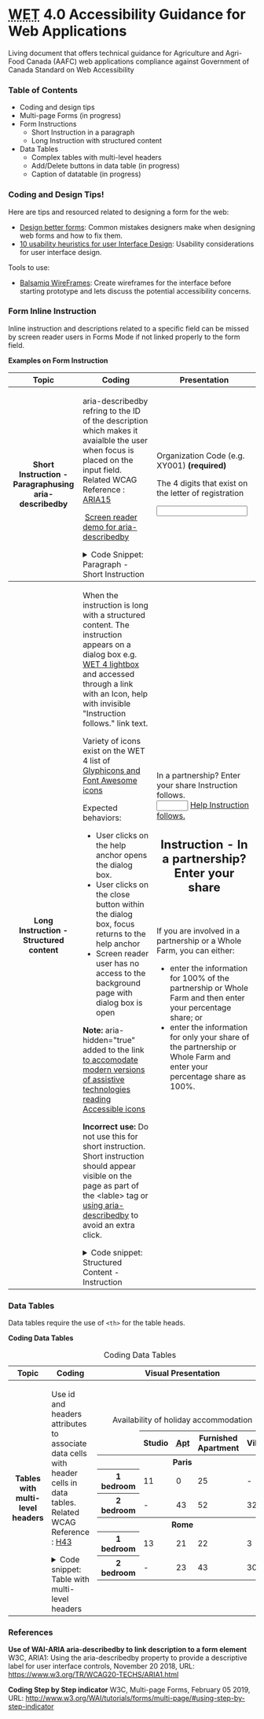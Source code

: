 <head>
  <meta charset="utf-8" />
  <!-- Web Experience Toolkit (WET) / Boîte à outils de l'expérience Web (BOEW)
wet-boew.github.io/wet-boew/License-en.html / wet-boew.github.io/wet-boew/Licence-fr.html -->
  <title>Beta - Web Application Accessibility Guidance - Agriculture and Agri-Food Canada (AAFC)</title>
  <meta content="width=device-width, initial-scale=1" name="viewport" />
  <meta property="dcterms:issued" title="W3CDTF" content="2013-02-21" />
  <meta property="dcterms:modified" title="W3CDTF" content="2018-07-25" />
  <meta property="dcterms:format" title="gcformat" content="" />
  <meta property="dcterms:title" content="Canadian agri-food sector intelligence" />
  <meta property="aafc:subject" title="aafcsubject" content="bottled water industry;organic food industry;nutraceuticals" />
  <meta property="dcterms:subject" title="gccore" content="benchmarks;imports;food" />
  <meta property="dcterms:description" content="Poultry and Eggs Poultry and egg market information historical trends trade data and import permits factsheets and publications federally registered plants and stations and a list of industry associations." />
  <meta property="dcterms:language" title="ISO639-2" content="eng" />
  <meta property="keywords" content="snack foods;Livestock Livestock;Seafood Information;economic growth;three-month advance access period" />
  <meta property="dcterms:audience" title="gcaudience" content="" />
  <meta property="dcterms:type" title="gctype" content="resource list" />
  <meta property="dcterms:creator" content="Agriculture and Agri-Food Canada" />
  <meta property="dcterms:spatial" title="gcregions" content="" />
  <script src="https://www.agr.gc.ca/assets.adobedtm.com/caacec67651710193d2331efef325107c23a0145/satelliteLib-c2082deaf69c358c641c5eb20f94b615dd606662.js"></script>
  <link rel="stylesheet" href="https://maxcdn.bootstrapcdn.com/font-awesome/4.7.0/css/font-awesome.css" />
  <meta property="dcterms:service" content="AAFC-AAC" />
  <meta property="dcterms:accessRights" content="2" />
  <!--[if gte IE 9 | !IE ]><!-->
  <link href="https://www.agr.gc.ca/res/wet-boew4/assets/favicon.ico" rel="icon" type="image/x-icon" />
  <link rel="stylesheet" href="https://www.agr.gc.ca/res/wet-boew4/css/wet-boew.min.css" />
  <!--<![endif]-->
  <link rel="stylesheet" href="https://www.agr.gc.ca/res/wet-boew4/css/theme.min.css" />
  <!--[if lt IE 9]>
  <link href="https://www.agr.gc.ca/res/wet-boew4/assets/favicon.ico" rel="shortcut icon"/>
  <link rel="stylesheet" href="https://www.agr.gc.ca/res/wet-boew4/css/ie8-wet-boew.min.css"/>
  <link rel="stylesheet" href="https://www.agr.gc.ca/res/wet-boew4/css/ie8-theme.min.css"/>
  <script src="https://ajax.googleapis.com/ajax/libs/jquery/1.11.1/jquery.min.js"></script>
  <script src="https://www.agr.gc.ca/res/wet-boew4/js/ie8-wet-boew.min.js"></script>
  <![endif]-->
  <noscript>
    <link rel="stylesheet" href="https://www.agr.gc.ca/res/wet-boew4/css/noscript.min.css" /></noscript>
  <!-- CustomScriptsCSSStart -->
  <link rel="stylesheet" href="https://www.agr.gc.ca/res/aafc-aac4/css/theme.css" />
  <link rel="stylesheet" href="https://www.agr.gc.ca/res/aafc-aac4/css/util.css" />
  <!--[if lte IE 8]>
  <link rel="stylesheet" href="https://www.agr.gc.ca/res/aafc-aac4/css/theme-ie.css" />
  <link rel="stylesheet" href="https://www.agr.gc.ca/res/aafc-aac4/css/util-ie.css" />
  <![endif]-->
  <script src="https://www.agr.gc.ca/res/aafc-aac4/js/util.js"></script>
  <!-- CustomScriptsCSSEnd -->
</head>

# <abbr title="Web Experience Toolkit">WET</abbr> 4.0  Accessibility Guidance for Web Applications

Living document that offers technical guidance for Agriculture and Agri-Food Canada (AAFC) web applications compliance against Government of Canada Standard on Web Accessibility

### Table of Contents

-   Coding and design tips
-   Multi-page Forms (in progress)
-   Form Instructions
    -   Short Instruction in a paragraph
    -   Long Instruction with structured content
-   Data Tables
    -   Complex tables with multi-level headers
    -   Add/Delete buttons in data table (in progress)
    -   Caption of datatable (in progress)

### Coding and Design Tips!

Here are tips and resourced related to designing a form for the web:

-   [Design better forms](https://uxdesign.cc/design-better-forms-96fadca0f49c): Common mistakes designers make when designing web forms and how to fix them.
-   [10 usability heuristics for user Interface Design](https://www.nngroup.com/articles/ten-usability-heuristics/): Usability considerations for user interface design.

Tools to use:

-   [Balsamiq WireFrames](https://balsamiq.com/): Create wireframes for the interface before starting prototype and lets discuss the potential accessibility concerns.

### Form Inline Instruction

Inline instruction and descriptions related to a specific field can be missed by screen reader users in Forms Mode if not linked properly to the form field.

**Examples on Form Instruction**
<table>
  <thead>
    <th class="active">Topic</th>
    <th class="active">Coding</th>
    <th class="active">Presentation</th>
  </thead>
  <tbody>
    <tr>
      <th id="short-instruction-aria-describedby">Short Instruction - Paragraphusing aria-describedby</th>
      <td>
        <p>aria-describedby refring to the ID of the description which makes it avaialble the user when focus is placed on the input field. <br>
          Related WCAG Reference : <a href="https://www.w3.org/TR/WCAG20-TECHS/ARIA15.html">ARIA15</a></p>
        <p> <span class="eye-slash">&nbsp;</span><a href="https://youtu.be/8P1xolZhavM">Screen reader demo for aria-describedby</a></p>
        <details>
          <summary class="well well-sm">Code Snippet: Paragraph - Short Instruction</summary>
          <code class="prettyprint">&lt;label for=&quot;orgname&quot;&gt;Organization Code (e.g. XY001) &lt;strong class=&quot;required&quot;&gt;(required)&lt;/strong&gt;&lt;/label&gt;<br>
            <br>
            &lt;!--Instruction sentence with an ID--&gt;
            <br>
            &lt;p <strong>id=&quot;orgname_desc&quot;</strong>&gt;The 4 digits that exist on the letter of registration&lt;/p&gt;<br>
            <br>
            &lt;!--instruction linked to the input field using aria-describedby--&gt;
            <br>
            &lt;input id=&quot;orgname&quot; name=&quot;orgname&quot; type=&quot;text&quot; <strong>aria-describedby=&quot;orgname_desc&quot;</strong>/&gt;
          </code>
        </details>
      </td>
      <td>
        <div class="form-group">
          <label for="orgname" class="required"><span class="field-name">Organization Code (e.g. XY001)</span> <strong class="required">(required)</strong></label>
          <p id="orgname_desc">The 4 digits that exist on the letter of registration</p>
          <input class="form-control" id="orgname" name="orgname" type="text" required pattern=".{2,}" data-rule-minlength="2" aria-describedby="orgname_desc" />
        </div>
      </td>
    </tr>
  </tbody>
  <tr>
    <th>Long Instruction - Structured content</th>
    <td>
      <p> When the instruction is long with a structured content. The instruction appears on a dialog box e.g. <a href="https://wet-boew.github.io/wet-boew/demos/lightbox/lightbox-en.html">WET 4 lightbox</a> and accessed through a link with an
        Icon, help with invisible &quot;Instruction follows.&quot; link text. </p>
      <p>Variety of icons exist on the WET 4 list of <a href="http://wet-boew.github.io/wet-boew-styleguide/v4/design/icons-en.html">Glyphicons and Font Awesome icons</a></p>
      <p> Expected behaviors:
      </p>
      <ul>
        <li>User clicks on the help anchor opens the dialog box. </li>
        <li>User clicks on the close button within the dialog box, focus returns to the help anchor </li>
        <li>Screen reader user has no access to the background page with dialog box is open </li>
      </ul>
      <p><strong>Note: </strong>aria-hidden="true" added to the link<a href="http://bootstrapdocs.com/v3.3.1/docs/components/#glyphicons"> to accomodate modern versions of assistive technologies reading Accessible icons </a></p>
      <p><strong>Incorrect use: </strong>Do not use this for short instruction. Short instruction should appear visible on the page as part of the &lt;lable&gt; tag or <a href="short-instruction-aria-describedby">using aria-describedby</a> to
        avoid an extra click. </p>
      <details>
        <summary class="well well-sm">Code snippet: Structured Content - Instruction</summary>
        <code class="prettyprint"> &lt;div class=&quot;form-group&quot;&gt;<br>
          &lt;div&gt;<br>
          &lt;label for=&quot;partnership-share&quot; id=&quot;partnership-label&quot;&gt;In a partnership? Enter your share &lt;/label&gt;<br>
          &lt;!-- A warning for Screen reader users
          that instruction link will follow. Warning is read through the use of arbia-labelledby--&gt;<br>
          <strong>&lt;span class=&quot;wb-inv&quot; id=&quot;inst-partner-follows&quot;&gt;Instruction follows.&lt;/span&gt;<br>
            &lt;/div&gt;</strong><br>
          <br>
          &lt;!-- both label and instruction have ids. IDs are used to link them with the input field via aria-labelledby in the correct reading order--&gt; <br>
          &lt;input style=&quot;display: inline;&quot; type=&quot;number&quot; min=&quot;0&quot; max=&quot;100&quot; class=&quot;form-control valid&quot; name=&quot;partnership-share&quot; id=&quot;partnership-share&quot; <strong>aria-labelledby=&quot;partnership-label
            inst-partner-follows&quot;</strong>/&gt;<br>
          <br>
          &lt;!-- Instruction link --&gt;
          <br>
          &lt;a href=&quot;#partner-percentatge-instruction&quot; class=&quot;wb-lbx lbx-modal lbx-hide-gal&quot;&gt; &lt;span class=&quot;glyphicon glyphicon-question-sign&quot; aria-hidden=&quot;true&quot;&gt;&lt;/span&gt; Help &lt;span
          class=&quot;wb-inv&quot;&gt;Instruction follows.&lt;/span&gt;&lt;/a&gt;<br>
          <br>
          &lt;!-- lightbox code--&gt;<br>
          &lt;section id=&quot;partner-percentatge-instruction&quot; class=&quot;mfp-hide modal-dialog modal-content overlay-def&quot;&gt;<br>
          &lt;header class=&quot;modal-header&quot;&gt;<br>
          &lt;h2 class=&quot;modal-title&quot;&gt;Instruction - In a partnership? Enter your share&lt;/h2&gt;<br>
          &lt;/header&gt;<br>
          &lt;div class=&quot;modal-body&quot;&gt;<br>
          &lt;p&gt;If you are involved in a partnership or a Whole Farm, you can either: &lt;/p&gt;<br>
          &lt;ul&gt;<br>
          &lt;li&gt;enter the information for 100% of the partnership or Whole Farm and then enter your percentage share; or&lt;/li&gt;<br>
          &lt;li&gt;enter the information for only your share of the partnership or Whole Farm and enter your percentage share as 100%.&lt;/li&gt;<br>
          &lt;/ul&gt;<br>
          &lt;/div&gt;<br>
          &lt;/section&gt;<br>
          &lt;/div&gt;</code>
      </details>
    </td>
    <td>
      <div class="form-group">
        <div>
          <label for="partnership-share" id="partnership-label">In a partnership? Enter your share </label>
          <span class="wb-inv" id="inst-partner-follows">Instruction follows.</span></div>
        <input style="display: inline;" type="number" min="0" max="100" class="form-control valid" name="partnership-share" id="partnership-share" aria-labelledby="partnership-label inst-partner-follows" />
        <a href="#partner-percentatge-instruction" class="wb-lbx lbx-modal lbx-hide-gal"> <span class="glyphicon glyphicon-question-sign" aria-hidden="true"></span> Help <span class="wb-inv">Instruction follows.</span></a>
        <section id="partner-percentatge-instruction" class="mfp-hide modal-dialog modal-content overlay-def">
          <header class="modal-header">
            <h2 class="modal-title">Instruction - In a partnership? Enter your share</h2>
          </header>
          <div class="modal-body">
            <p>If you are involved in a partnership or a Whole Farm, you can either: </p>
            <ul>
              <li>enter the information for 100% of the partnership or Whole Farm and then enter your percentage share; or</li>
              <li>enter the information for only your share of the partnership or Whole Farm and enter your percentage share as 100%.</li>
            </ul>
          </div>
        </section>
      </div>
    </td>
  </tr>
</table>

### Data Tables
Data tables require the use of `<th>` for the table heads.

**Coding Data Tables**
<table class="table table-bordered">
  <caption class="text-left">Coding Data Tables</caption>
  <thead>
    <th class="active">Topic</th>
    <th class="active, col-md-4, col-lg-4">Coding</th>
    <th class="active, col-md-6, col-lg-6">Visual Presentation</th>
  </thead>
  <tbody>
    <tr>
      <th id="data-table-mutli-levels">Tables with multi-level headers</th>
      <td>
        <p>Use id and headers attributes to associate data cells with header cells in data tables. <br>
          Related WCAG Reference : <a href="https://www.w3.org/TR/WCAG20-TECHS/H43.html">H43</a></p>
        <details>
          <summary class="well well-sm">Code snippet: Table with multi-level headers</summary>
          <code class="prettyprint">&lt;table&gt;<br>
            &lt;caption&gt;<br>
            Availability of holiday accommodation<br>
            &lt;/caption&gt;<br>
            &lt;thead&gt;<br>
            &lt;tr&gt;<br>
            &lt;td&gt;&lt;/td&gt;<br>
            &lt;th id=&quot;stud&quot; scope=&quot;col&quot;&gt;Studio&lt;/th&gt;<br>
            &lt;th id=&quot;apt&quot; scope=&quot;col&quot;&gt;&lt;abbr title=&quot;Apartment&quot;&gt;Apt&lt;/abbr&gt;&lt;/th&gt;<br>
            &lt;th id=&quot;chal&quot; scope=&quot;col&quot;&gt;Furnished Apartment&lt;/th&gt;<br>
            &lt;th id=&quot;villa&quot; scope=&quot;col&quot;&gt;Villa&lt;/th&gt;<br>
            &lt;/tr&gt;<br>
            &lt;/thead&gt;<br>
            &lt;tbody&gt;<br>
            &lt;tr&gt;<br>
            &lt;th id=&quot;par&quot; class=&quot;span&quot; colspan=&quot;5&quot; scope=&quot;colgroup&quot;&gt;Paris&lt;/th&gt;<br>
            &lt;/tr&gt;<br>
            &lt;tr&gt;<br>
            &lt;th headers=&quot;par&quot; id=&quot;pbed1&quot;&gt;1 bedroom&lt;/th&gt;<br>
            &lt;td headers=&quot;par pbed1 stud&quot;&gt;11&lt;/td&gt;<br>
            &lt;td headers=&quot;par pbed1 apt&quot;&gt;0&lt;/td&gt;<br>
            &lt;td headers=&quot;par pbed1 chal&quot;&gt;25&lt;/td&gt;<br>
            &lt;td headers=&quot;par pbed1 villa&quot;&gt;-&lt;/td&gt;<br>
            &lt;/tr&gt;<br>
            &lt;tr&gt;<br>
            &lt;th headers=&quot;par&quot; id=&quot;pbed2&quot;&gt;2 bedroom&lt;/th&gt;<br>
            &lt;td headers=&quot;par pbed2 stud&quot;&gt;-&lt;/td&gt;<br>
            &lt;td headers=&quot;par pbed2 apt&quot;&gt;43&lt;/td&gt;<br>
            &lt;td headers=&quot;par pbed2 chal&quot;&gt;52&lt;/td&gt;<br>
            &lt;td headers=&quot;par pbed2 villa&quot;&gt;32&lt;/td&gt;<br>
            &lt;/tr&gt;<br>
            &lt;tr&gt;<br>
            &lt;th id=&quot;rome&quot; class=&quot;span&quot; colspan=&quot;5&quot; scope=&quot;colgroup&quot;&gt;Rome&lt;/th&gt;<br>
            &lt;/tr&gt;<br>
            &lt;tr&gt;<br>
            &lt;th id=&quot;rbed1&quot; headers=&quot;rome&quot;&gt;1 bedroom&lt;/th&gt;<br>
            &lt;td headers=&quot;rome rbed1 stud&quot;&gt;13&lt;/td&gt;<br>
            &lt;td headers=&quot;rome rbed1 apt&quot;&gt;21&lt;/td&gt;<br>
            &lt;td headers=&quot;rome rbed1 chal&quot;&gt;22&lt;/td&gt;<br>
            &lt;td headers=&quot;rome rbed1 villa&quot;&gt;3&lt;/td&gt;<br>
            &lt;/tr&gt;<br>
            &lt;tr&gt;<br>
            &lt;th id=&quot;rbed2&quot; headers=&quot;rome&quot;&gt;2 bedroom&lt;/th&gt;<br>
            &lt;td headers=&quot;rome rbed2 stud&quot;&gt;-&lt;/td&gt;<br>
            &lt;td headers=&quot;rome rbed2 apt&quot;&gt;23&lt;/td&gt;<br>
            &lt;td headers=&quot;rome rbed2 chal&quot;&gt;43&lt;/td&gt;<br>
            &lt;td headers=&quot;rome rbed2 villa&quot;&gt;30&lt;/td&gt;<br>
            &lt;/tr&gt;<br>
            &lt;/tbody&gt;<br>
            &lt;/table&gt;</code>
        </details>
      </td>
      <td>
        <table class="table table-bordered">
          <caption class="text-left">Availability of holiday accommodation</caption>
          <thead>
            <tr>
              <td></td>
              <th id="stud" scope="col">Studio</th>
              <th id="apt" scope="col"><abbr title="Apartment">Apt</abbr></th>
              <th id="chal" scope="col">Furnished Apartment</th>
              <th id="villa" scope="col">Villa</th>
            </tr>
          </thead>
          <tbody>
            <tr>
              <th id="par" class="span" colspan="5" scope="colgroup">Paris</th>
            </tr>
            <tr>
              <th headers="par" id="pbed1">1 bedroom</th>
              <td headers="par pbed1 stud">11</td>
              <td headers="par pbed1 apt">0</td>
              <td headers="par pbed1 chal">25</td>
              <td headers="par pbed1 villa">-</td>
            </tr>
            <tr>
              <th headers="par" id="pbed2">2 bedroom</th>
              <td headers="par pbed2 stud">-</td>
              <td headers="par pbed2 apt">43</td>
              <td headers="par pbed2 chal">52</td>
              <td headers="par pbed2 villa">32</td>
            </tr>
            <tr>
              <th id="rome" class="span" colspan="5" scope="colgroup">Rome</th>
            </tr>
            <tr>
              <th id="rbed1" headers="rome">1 bedroom</th>
              <td headers="rome rbed1 stud">13</td>
              <td headers="rome rbed1 apt">21</td>
              <td headers="rome rbed1 chal">22</td>
              <td headers="rome rbed1 villa">3</td>
            </tr>
            <tr>
              <th id="rbed2" headers="rome">2 bedroom</th>
              <td headers="rome rbed2 stud">-</td>
              <td headers="rome rbed2 apt">23</td>
              <td headers="rome rbed2 chal">43</td>
              <td headers="rome rbed2 villa">30</td>
            </tr>
          </tbody>
        </table>
      </td>
    </tr>
  </tbody>
</table>

### References
**Use of WAI-ARIA aria-describedby to link description to a form element**
W3C, ARIA1: Using the aria-describedby property to provide a descriptive label for user interface controls, November 20 2018, URL: <https://www.w3.org/TR/WCAG20-TECHS/ARIA1.html>

**Coding Step by Step indicator**
W3C, Multi-page Forms, February 05 2019, URL: <http://www.w3.org/WAI/tutorials/forms/multi-page/#using-step-by-step-indicator>
